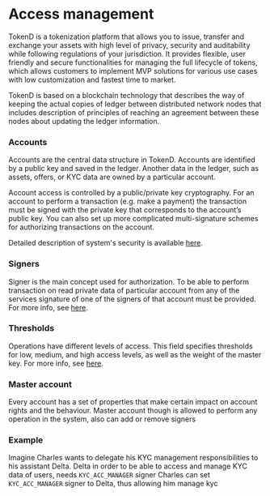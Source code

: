 # Access management
TokenD is a tokenization platform that allows you to issue, transfer and exchange your assets with high level of privacy, security and auditability while following regulations of your jurisdiction. It provides flexible, user friendly and secure functionalities for managing the full lifecycle of tokens, which allows customers to implement MVP solutions for various use cases with low customization and fastest time to market.

TokenD is based on a blockchain technology that describes the way of keeping the actual copies of ledger between distributed network nodes that includes description of principles of reaching an agreement between these nodes about updating the ledger information. 

### Accounts

Accounts are the central data structure in TokenD. Accounts are identified by a public key and saved in the ledger. Another data in the ledger, such as assets, offers, or KYC data are owned by a particular account.

Account access is controlled by a public/private key cryptography. For an account to perform a transaction (e.g. make a payment) the transaction must be signed with the private key that corresponds to the account’s public key. You can also set up more complicated multi-signature schemes for authorizing transactions on the account.

Detailed description of system's security is available [here](technical-details/security).

### Signers

Signer is the main concept used for authorization. To be able to perform transaction on read private data of particular account from any of the services signature of one of the signers of that account must be provided. For more info, see [here](technical-details/key-entities/signer).

### Thresholds

Operations have different levels of access. This field specifies thresholds for low, medium, and high access levels, as well as the weight of the master key. For more info, see [here](technical-details/security#thresholds).

### Master account 
Every account has a set of properties that make certain impact on account rights and the behaviour. Master account though is allowed to perform any operation in the system, also can add or remove signers

### Example

Imagine Charles wants to delegate his KYC management responsibilities to his assistant Delta.
Delta in order to be able to access and manage KYC data of users, needs `KYC_ACC_MANAGER` signer
Charles can set `KYC_ACC_MANAGER` signer to Delta, thus allowing him manage kyc
